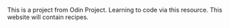This is a project from Odin Project. Learning to code via this resource. This website will contain recipes.

